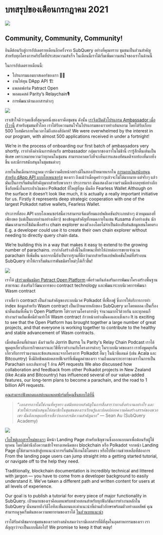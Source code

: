 # บทสรุปของเดือนกรกฎาคม 2021

![](https://miro.medium.com/max/1400/1*2z3_9s-SY7dAvfe6xf9IDA.png)

## Community, Community, Community!


ยินดีต้อนรับสู่การอัปเดตรายเดือนอีกครั้งจาก SubQuery อย่างที่คุณทราบ ชุมชนเป็นส่วนสำคัญสำหรับทุกโครงการคริปโตที่ประสบความสำเร็จ ในเดือนนี้เราได้เริ่มเพิ่มความสนใจของเราในด้านนี้

ในการอัปเดตรายเดือนนี้:

-   โปรแกรมแอมบาสเดอร์ของเรา 👩💼
-   งานให้ทุน DApp API 🏗
-   แพลตฟอร์ม Patract Open
-   พอดแคสต์ Parity’s Relaychain🎙
-   การพัฒนาด้านเอกสารต่างๆ


![](https://miro.medium.com/max/1400/0*pe3Z3x1lGb_RLa5x)

เราเข้าใจดีว่าจุดแข็งที่สุดจุดหนึ่งของเราคือชุมชน ดังนั้น [เราจึงเปิดตัวโปรแกรม Ambassador เมื่อเร็วๆนี้](https://subquery.medium.com/introducing-the-subquery-ambassador-program-aa82613ab804) สำหรับชุมชนทั่วโลก เราได้รับความสนใจในโปรแกรมของเราอย่างล้นหลาม โดยได้รับเกือบ 500 ใบสมัครภายในเวลาไม่ถึงสองสัปดาห์! We were overwhelmed by the interest in our program, with almost 500 applications received in under a fortnight!

We’re in the process of onboarding our first batch of ambassadors very shortly. เรากำลังดำเนินการต้อนรับ ambassador กลุ่มแรกของเราในไม่ช้านี้ เรารู้สึกตื่นเต้นเป็นพิเศษ เพราะหมายความว่าทุกคนในชุมชน สามารถคาดหวังที่จะเห็นการแสดงทัศนคติจากท้องที่มากยิ่งขึ้น และมีการสนับสนุนในชุมชนต่างๆ

ภายในสิ้นเดือนกรกฎาคม เรามีความคืบหน้าอย่างดีในสองเป้าหมายแรกใน [การมอบเงินสนับสนุนสำหรับ dApp API แบบโอเพนซอร์ส](https://kusama.polkassembly.io/treasury/95) ของเรา ถึงแม้ว่าเมื่อดูคร่าวๆแล้วจะไม่ได้มากมาย แต่จริงๆ แล้วมันเป็นการเริ่มต้นที่สำคัญมากสำหรับพวกเรา ประการแรก มันแสดงถึงความร่วมมือเชิงกลยุทธ์อย่างลึกซึ้งกับหนึ่งในกระเป๋าเงินของ Polkadot ที่ใหญ่ที่สุด นั่นคือ Fearless Wallet Although on the surface it doesn’t look like much, it is actually a really important initiative for us. Firstly it represents deep strategic cooperation with one of the largest Polkadot native wallets, Fearless Wallet.

ประการที่สอง API แบบโอเพนซอร์สนี้ควรสามารถจัดเตรียมแอปพลิเคชันประเภทต่างๆ ด้วยมุมมองที่เพียงพอ (แต่เป็นแบบอ่านอย่างเดียว) ของข้อมูลสำคัญทั้งหมดภายในเชน Kusama ตัวอย่างเช่น นักพัฒนาสามารถใช้มันเพื่อสร้าง chain explorer ของตัวเองโดยไม่จำเป็นต้องสืบค้นข้อมูลเชนโดยตรง E.g. a developer could use it to create their own chain explorer without needing to directly query chain data.

We’re building this in a way that makes it easy to extend to the growing number of parachains. เรากำลังสร้างสิ่งนี้ในลักษณะที่ทำให้ง่ายต่อการขยายจำนวน parachain ที่เพิ่มขึ้น นอกจากนี้ยังเป็นรากฐานที่ดีกว่ามากสำหรับแอปพลิเคชันใหม่ที่สร้างบน SubQuery ทำให้เราเริ่มต้นการพันธมิตรใหม่ๆได้เร็วขึ้น!

![](https://miro.medium.com/max/1400/0*AhM68fyjjSp_2edZ)

เราได้ [เข้าร่วมพันธมิตร Patract Open Platform](https://subquery.medium.com/subquery-is-joining-the-patract-open-platform-91682c748a57) เพื่อร่วมกันส่งเสริมการพัฒนาโครงสร้างพื้นฐานสาธารณะ ส่งเสริมวิวัฒนาการของ contract technology และพัฒนาระบบนิเวศการพัฒนา Wasm contract

เราเชื่อว่า contract เป็นส่วนสำคัญของระบบนิเวศ Polkadot ที่เฟื่องฟู ซึ่งการให้บริการการทำ index ข้อมูลสำหรับ Wasm contract เป็นเป้าหมายหลักของ SubQuery มาโดยตลอด เป็นเรื่องน่าตื่นเต้นที่เห็นว่า Open Platform ได้รวบรวมโครงการดีๆ จำนวนมากไว้ด้วยกัน และทุกคนก็ทำงานร่วมกันเพื่อมีส่วนทำให้ Wasm contract ก้าวหน้าอย่างมั่นคงและแข็งแรง It is exciting to see that the Open Platform has brought together a large number of great projects, and that everyone is working together to contribute to the healthy and stable advancement of Wasm contracts.

เมื่อต้นเดือนที่ผ่านมา ฉันร่วมกับ Jorrin Burns ใน Parity's Relay Chain Podcast เราได้พูดคุยเกี่ยวกับภารกิจของเราและวิธีที่เราทำงานกับโครงการต่างๆ ในระบบนิเวศของเรา เรายังพูดคุยกันเกี่ยวกับการร่วมงานและข้อเสนอแนะจากโครงการ Polkadot อื่นๆ ในนิวซีแลนด์ (เช่น Acala และ Bitcountry) ซึ่งมีอิทธิพลต่อหลายฟีเจอร์ที่เพิ่มมูลค่าของเรา รวมถึงแผนระยะยาวของเราในการเป็น Parachain และเส้นทางสู่ 1 ล้าน API requests We also discussed how collaboration and feedback from other Polkadot projects in New Zealand (like Acala and Bitcountry) has influenced several of our value-added features, our long-term plans to become a parachain, and the road to 1 billion API requests.

[คุณสามารถฟังพอดแคสต์บนแพลตฟอร์มที่คุณชื่นชอบได้ที่นี่](https://relaychain.fm/35-querying-the-worlds-data-with-subquery)

> _“เอกสารอาจไม่ใช่งานที่หรูหรา แต่มีบทบาทสำคัญในการสื่อสารว่าบางสิ่งทำงานอย่างไร และช่วยให้เราสนับสนุนให้สมาชิกในชุมชนของเราเรียนรู้และปลดปล่อยความคิดสร้างสรรค์ของพวกเขา นั่นคือเหตุผลที่เราเชื่อว่าเอกสารมีความสำคัญมาก”_ — Sean Au (SubQuery Academy)

![](https://miro.medium.com/max/1200/0*tvcfXFxHc6shdmAy.gif)

[เว็บไซต์เอกสารใหม่ของเรา](https://doc.subquery.network/) มีหน้า Landing Page สำหรับเชิญชวนซึ่งออกแบบมาเพื่อต้อนรับผู้ใช้ทุกคน โดยไม่คำนึงถึงความเข้าใจทางเทคนิคของ blockchain หรือ Polkadot จากหน้า Landing Page ผู้ใช้สามารถเข้าสู่บทแนะนำการเริ่มต้นใช้งานได้โดยตรง หรือไปที่ความช่วยเหลือที่ต้องการ From the landing page users can jump straight into a getting started tutorial, or navigate off to the help they need.

Traditionally, blockchain documentation is incredibly technical and littered with jargon — you have to come from a developer background to easily understand it. We’ve taken a different path and written content for users at all levels of experience.

Our goal is to publish a tutorial for every piece of major functionality in SubQuery. เป้าหมายของเราคือเผยแพร่บทช่วยสอนสำหรับทุกฟังก์ชันการทำงานหลักใน SubQuery นั่นหมายถึงวิดีโอทีละขั้นตอนและคำแนะนำที่ผ่านตัวอักษรพร้อมตัวอย่างผลลัพธ์ คุณสามารถดูจุดเริ่มต้นของความพยายามของเราได้ [ในส่วนบทแนะนำ](https://doc.subquery.network/tutorials_examples/howto.html)

เราได้รับคำติชมจากชุมชนของเราอย่างสม่ำเสมอว่าเรามีเอกสารที่ดีที่สุดในอุตสาหกรรมของเรา เราสัญญาว่าจะเป็นแบบนี้ต่อไป! We promise to keep it that way!